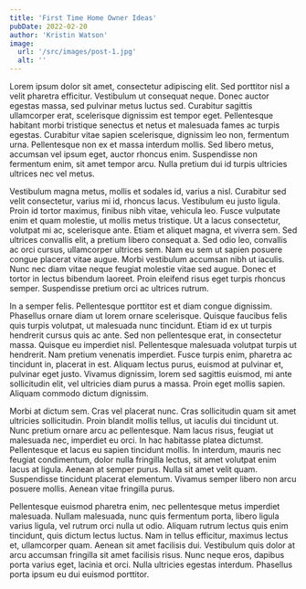 ```yaml
---
title: 'First Time Home Owner Ideas'
pubDate: 2022-02-20
author: 'Kristin Watson'
image:
  url: '/src/images/post-1.jpg'
  alt: ''
---
```

Lorem ipsum dolor sit amet, consectetur adipiscing elit. Sed porttitor nisl a velit pharetra efficitur. Vestibulum ut consequat neque. Donec auctor egestas massa, sed pulvinar metus luctus sed. Curabitur sagittis ullamcorper erat, scelerisque dignissim est tempor eget. Pellentesque habitant morbi tristique senectus et netus et malesuada fames ac turpis egestas. Curabitur vitae sapien scelerisque, dignissim leo non, fermentum urna. Pellentesque non ex et massa interdum mollis. Sed libero metus, accumsan vel ipsum eget, auctor rhoncus enim. Suspendisse non fermentum enim, sit amet tempor arcu. Nulla pretium dui id turpis ultricies ultrices nec vel metus.

Vestibulum magna metus, mollis et sodales id, varius a nisl. Curabitur sed velit consectetur, varius mi id, rhoncus lacus. Vestibulum eu justo ligula. Proin id tortor maximus, finibus nibh vitae, vehicula leo. Fusce vulputate enim et quam molestie, ut mollis metus tristique. Ut a lacus consectetur, volutpat mi ac, scelerisque ante. Etiam et aliquet magna, et viverra sem. Sed ultrices convallis elit, a pretium libero consequat a. Sed odio leo, convallis ac orci cursus, ullamcorper ultrices sem. Nam eu sem ut sapien posuere congue placerat vitae augue. Morbi vestibulum accumsan nibh ut iaculis. Nunc nec diam vitae neque feugiat molestie vitae sed augue. Donec et tortor in lectus bibendum laoreet. Proin eleifend risus eget turpis rhoncus semper. Suspendisse pretium orci ac ultrices rutrum.

In a semper felis. Pellentesque porttitor est et diam congue dignissim. Phasellus ornare diam ut lorem ornare scelerisque. Quisque faucibus felis quis turpis volutpat, ut malesuada nunc tincidunt. Etiam id ex ut turpis hendrerit cursus quis ac ante. Sed non pellentesque erat, in consectetur massa. Quisque eu imperdiet nisl. Pellentesque malesuada volutpat turpis ut hendrerit. Nam pretium venenatis imperdiet. Fusce turpis enim, pharetra ac tincidunt in, placerat in est. Aliquam lectus purus, euismod at pulvinar et, pulvinar eget justo. Vivamus dignissim, lorem sed sagittis euismod, mi ante sollicitudin elit, vel ultricies diam purus a massa. Proin eget mollis sapien. Aliquam commodo dictum dignissim.

Morbi at dictum sem. Cras vel placerat nunc. Cras sollicitudin quam sit amet ultricies sollicitudin. Proin blandit mollis tellus, ut iaculis dui tincidunt ut. Nunc pretium ornare arcu ac pellentesque. Nam lacus risus, feugiat ut malesuada nec, imperdiet eu orci. In hac habitasse platea dictumst. Pellentesque et lacus eu sapien tincidunt mollis. In interdum, mauris nec feugiat condimentum, dolor nulla fringilla lectus, sit amet volutpat enim lacus at ligula. Aenean at semper purus. Nulla sit amet velit quam. Suspendisse tincidunt placerat elementum. Vivamus semper libero non arcu posuere mollis. Aenean vitae fringilla purus.

Pellentesque euismod pharetra enim, nec pellentesque metus imperdiet malesuada. Nullam malesuada, nunc quis fermentum porta, libero ligula varius ligula, vel rutrum orci nulla ut odio. Aliquam rutrum lectus quis enim tincidunt, quis dictum lectus luctus. Nam in tellus efficitur, maximus lectus et, ullamcorper quam. Aenean sit amet facilisis dui. Vestibulum quis dolor at arcu accumsan fringilla sit amet facilisis risus. Nunc neque eros, dapibus porta varius eget, lacinia et orci. Nulla ultricies egestas interdum. Phasellus porta ipsum eu dui euismod porttitor.